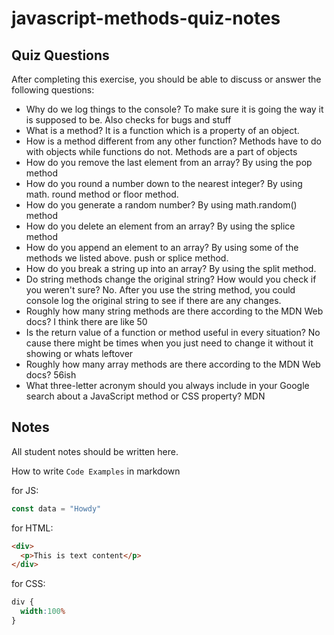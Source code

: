 # javascript-methods-quiz-notes

## Quiz Questions

After completing this exercise, you should be able to discuss or answer the following questions:

- Why do we log things to the console?
To make sure it is going the way it is supposed to be. Also checks for bugs and stuff
- What is a method?
It is a function which is a property of an object.
- How is a method different from any other function?
Methods have to do with objects while functions do not. Methods are a part of objects
- How do you remove the last element from an array?
By using the pop method
- How do you round a number down to the nearest integer?
By using math. round method or floor method.
- How do you generate a random number?
By using math.random() method
- How do you delete an element from an array?
By using the splice method
- How do you append an element to an array?
By using some of the methods we listed above. push or splice method.
- How do you break a string up into an array?
By using the split method.
- Do string methods change the original string? How would you check if you weren't sure?
No. After you use the string method, you could console log the original string to see if there are any changes.
- Roughly how many string methods are there according to the MDN Web docs?
I think there are like 50
- Is the return value of a function or method useful in every situation?
No cause there might be times when you just need to change it without it showing or whats leftover
- Roughly how many array methods are there according to the MDN Web docs?
56ish
- What three-letter acronym should you always include in your Google search about a JavaScript method or CSS property?
MDN
## Notes

All student notes should be written here.


How to write `Code Examples` in markdown

for JS:
```javascript
const data = "Howdy"
```

for HTML:
```html
<div>
  <p>This is text content</p>
</div>
```

for CSS:
```css
div {
  width:100%
}
```
